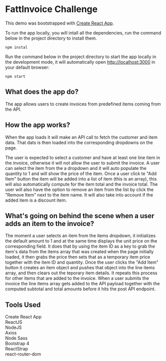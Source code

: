 # FattInvoice Challenge

This demo was bootstrapped with [Create React App](https://github.com/facebook/create-react-app).

To run the app locally, you will intall all the dependencies, run the command below in the project directory to install them.

`npm instal`

Run the command below in the project directory to start the app locally in the development mode, it will automatically open [http://localhost:3000](http://localhost:3000) in your default browser:

`npm start`

## What does the app do?

The app allows users to create invoices from predefined items coming from the API.

## How the app works?

When the app loads it will make an API call to fetch the customer and item data. That dats is then loaded into the corresponding dropdowns on the page.

The user is expected to select a customer and have at least one line item in the invoice, otherwise it will not allow the user to submit the invoice. A user can select the item from the a dropdown and it will auto populate the quantity to 1 and will show the price of the item. Once a user click te "Add Item" button the item will be added into a list of item (this is an array), this will also automatically compute for the item total and the invoice total. The user will also have the option to remove an item from the list by click the "Remove Item" next to the item name. It will also take into account if the added item is a discount item.

## What's going on behind the scene when a user adds an item to the invoice?

The moment a user selects an item from the items dropdown, it initializes the default amount to 1 and at the same time displays the unit price on the corresponding field. It does that by using the item ID as a key to grab the item's data from the items array that was created when the page initially loaded, it then grabs the price then sets that as a temporary item price together with the item ID and quantity. Once the user clicks the "Add Item" button it creates an item object and pushes that object into the line items array, and then clears out the teporary item details. It repeats this process for other items that are added to the invoice. When a user submits the invoice the line items array gets added to the API payload together with the computed subtotal and total amounts before it hits the post API endpoint.

## Tools Used

Create React App\
ReactJS\
NodeJS\
Axios\
Node Sass\
Bootstrap 4\
ReactStrap\
react-router-dom
